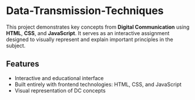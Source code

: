 # Data-Transmission-Techniques


This project demonstrates key concepts from **Digital Communication** using **HTML**, **CSS**, and **JavaScript**. It serves as an interactive assignment designed to visually represent and explain important principles in the subject.

## Features

- Interactive and educational interface
- Built entirely with frontend technologies: HTML, CSS, and JavaScript
- Visual representation of DC concepts
